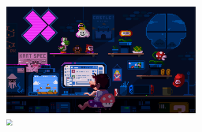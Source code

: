 ![](https://github.com/5Noxi/5Noxi/blob/main/images/mario.gif)

<!-- ![](https://github-readme-stats.vercel.app/api?username=5Noxi&show_icons=true&theme=shadow_blue) ![Top Langs](https://github-readme-stats.vercel.app/api/top-langs/?username=5Noxi&layout=compact&theme=shadow_blue) -->

[![](https://github-readme-activity-graph.vercel.app/graph?username=5Noxi&custom_title=Contribution%20Graph%20&hide_border=true&theme=react)](https://github.com/5Noxi/github-readme-activity-graph)
